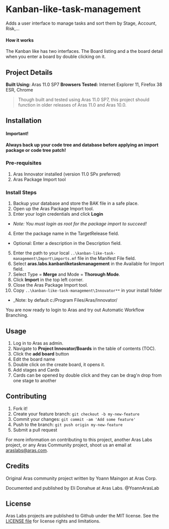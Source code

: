 # Kanban-like-task-management
Adds a user interface to manage tasks and sort them by Stage, Account, Risk,...

#### How it works
The Kanban like has two interfaces. The Board listing and a the board detail when you enter a board by double clicking on it.

## Project Details

**Built Using:** Aras 11.0 SP7
**Browsers Tested:** Internet Explorer 11, Firefox 38 ESR, Chrome

> Though built and tested using Aras 11.0 SP7, this project should function in older releases of Aras 11.0 and Aras 10.0.

## Installation

#### Important!
**Always back up your code tree and database before applying an import package or code tree patch!**

### Pre-requisites

1. Aras Innovator installed (version 11.0 SPx preferred)
2. Aras Package Import tool

### Install Steps

1. Backup your database and store the BAK file in a safe place.
2. Open up the Aras Package Import tool.
3. Enter your login credentials and click **Login**
  * _Note: You must login as root for the package import to succeed!_
4. Enter the package name in the TargetRelease field.
  * Optional: Enter a description in the Description field.
5. Enter the path to your local `..\kanban-like-task-management\Import\imports.mf` file in the Manifest File field.
6. Select **aras.labs.kanbanliketaskmanagement** in the Available for Import field.
7. Select Type = **Merge** and Mode = **Thorough Mode**.
8. Click **Import** in the top left corner.
9. Close the Aras Package Import tool.
10. Copy `..\kanban-like-task-management\Innovator**` in your install folder
  * _Note: by default c:/Program Files/Aras/Innovator/

You are now ready to login to Aras and try out Automatic Workflow Branching.

## Usage

1. Log in to Aras as admin.
2. Navigate to **Project Innovator/Boards** in the table of contents (TOC).
3. Click the **add board** button
4. Edit the board name
5. Double click on the create board, it opens it.
6. Add stages and Cards
7. Cards can be opened by double click and they can be drag'n drop from one stage to another


## Contributing

1. Fork it!
2. Create your feature branch: `git checkout -b my-new-feature`
3. Commit your changes: `git commit -am 'Add some feature'`
4. Push to the branch: `git push origin my-new-feature`
5. Submit a pull request

For more information on contributing to this project, another Aras Labs project, or any Aras Community project, shoot us an email at araslabs@aras.com.

## Credits

Original Aras community project written by Yoann Maingon at Aras Corp.

Documented and published by Eli Donahue at Aras Labs. @YoannArasLab

## License

Aras Labs projects are published to Github under the MIT license. See the [LICENSE file](./LICENSE.md) for license rights and limitations.